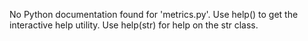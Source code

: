 No Python documentation found for 'metrics.py'.
Use help() to get the interactive help utility.
Use help(str) for help on the str class.
